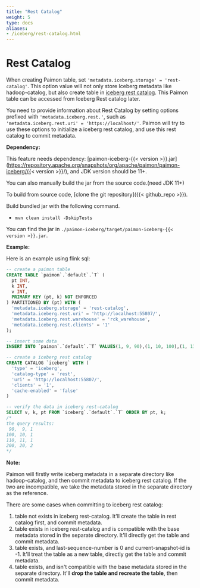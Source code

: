 ```yaml
---
title: "Rest Catalog"
weight: 5
type: docs
aliases:
- /iceberg/rest-catalog.html
---
```

<!--
Licensed to the Apache Software Foundation (ASF) under one
or more contributor license agreements.  See the NOTICE file
distributed with this work for additional information
regarding copyright ownership.  The ASF licenses this file
to you under the Apache License, Version 2.0 (the
"License"); you may not use this file except in compliance
with the License.  You may obtain a copy of the License at

  http://www.apache.org/licenses/LICENSE-2.0

Unless required by applicable law or agreed to in writing,
software distributed under the License is distributed on an
"AS IS" BASIS, WITHOUT WARRANTIES OR CONDITIONS OF ANY
KIND, either express or implied.  See the License for the
specific language governing permissions and limitations
under the License.
-->

# Rest Catalog

When creating Paimon table, set `'metadata.iceberg.storage' = 'rest-catalog'`.
This option value will not only store Iceberg metadata like hadoop-catalog, but also create table in [iceberg rest catalog](https://iceberg.apache.org/terms/#decoupling-using-the-rest-catalog).
This Paimon table can be accessed from Iceberg Rest catalog later.

You need to provide information about Rest Catalog by setting options prefixed with `'metadata.iceberg.rest.'`, such as 
`'metadata.iceberg.rest.uri' = 'https://localhost/'`. Paimon will try to use these options to initialize a iceberg rest catalog, 
and use this rest catalog to commit metadata.

**Dependency:**

This feature needs dependency: [paimon-iceberg-{{< version >}}.jar](https://repository.apache.org/snapshots/org/apache/paimon/paimon-iceberg/{{< version >}}/), 
and JDK version should be 11+.

You can also manually build the jar from the source code.(need JDK 11+)

To build from source code, [clone the git repository]({{< github_repo >}}).

Build bundled jar with the following command.
- `mvn clean install -DskipTests`

You can find the jar in `./paimon-iceberg/target/paimon-iceberg-{{< version >}}.jar`.

**Example:**

Here is an example using flink sql:
```sql
-- create a paimon table
CREATE TABLE `paimon`.`default`.`T` (
  pt INT,
  k INT,
  v INT,
  PRIMARY KEY (pt, k) NOT ENFORCED
) PARTITIONED BY (pt) WITH (
  'metadata.iceberg.storage' = 'rest-catalog',
  'metadata.iceberg.rest.uri' = 'http://localhost:55807/',
  'metadata.iceberg.rest.warehouse' = 'rck_warehouse',
  'metadata.iceberg.rest.clients' = '1'
);

-- insert some data
INSERT INTO `paimon`.`default`.`T` VALUES(1, 9, 90),(1, 10, 100),(1, 11, 110),(2, 20, 200);

-- create a iceberg rest catalog
CREATE CATALOG `iceberg` WITH (
  'type' = 'iceberg',
  'catalog-type' = 'rest',
  'uri' = 'http://localhost:55807/',
  'clients' = '1',
  'cache-enabled' = 'false'
)

-- verify the data in iceberg rest-catalog
SELECT v, k, pt FROM `iceberg`.`default`.`T` ORDER BY pt, k;
/*
the query results:
 90,  9, 1
100, 10, 1
110, 11, 1
200, 20, 2
*/
```
**Note:**

Paimon will firstly write iceberg metadata in a separate directory like hadoop-catalog, and then commit metadata to iceberg rest catalog.
If the two are incompatible, we take the metadata stored in the separate directory as the reference.

There are some cases when committing to iceberg rest catalog:
1. table not exists in iceberg rest-catalog. It'll create the table in rest catalog first, and commit metadata.
2. table exists in iceberg rest-catalog and is compatible with the base metadata stored in the separate directory. It'll directly get the table and commit metadata.
3. table exists, and last-sequence-number is 0 and current-snapshot-id is -1. It'll treat the table as a new table, directly get the table and commit metadata.
4. table exists, and isn't compatible with the base metadata stored in the separate directory. It'll **drop the table and recreate the table**, then commit metadata. 

